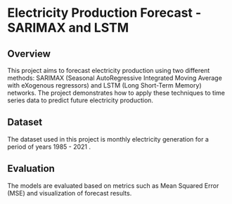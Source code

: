 # Electricity Production Forecast - SARIMAX and LSTM

## Overview

This project aims to forecast electricity production using two different methods: SARIMAX (Seasonal AutoRegressive Integrated Moving Average with eXogenous regressors) and LSTM (Long Short-Term Memory) networks. The project demonstrates how to apply these techniques to time series data to predict future electricity production.


## Dataset

The dataset used in this project is monthly electricity generation for a period of years 1985 - 2021 .

## Evaluation

The models are evaluated based on metrics such as Mean Squared Error (MSE) and visualization of forecast results.


